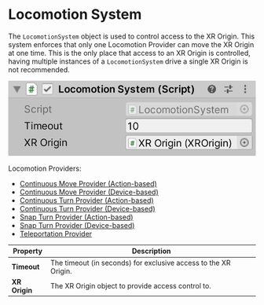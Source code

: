 # Locomotion System

The `LocomotionSystem` object is used to control access to the XR Origin. This system enforces that only one Locomotion Provider can move the XR Origin at one time. This is the only place that access to an XR Origin is controlled, having multiple instances of a `LocomotionSystem` drive a single XR Origin is not recommended.

![LocomotionSystem component](images/locomotion-system.png)

Locomotion Providers:
- [Continuous Move Provider (Action-based)](continuous-move-provider-action-based.md)
- [Continuous Move Provider (Device-based)](continuous-move-provider-device-based.md)
- [Continuous Turn Provider (Action-based)](continuous-turn-provider-action-based.md)
- [Continuous Turn Provider (Device-based)](continuous-turn-provider-device-based.md)
- [Snap Turn Provider (Action-based)](snap-turn-provider-action-based.md)
- [Snap Turn Provider (Device-based)](snap-turn-provider-device-based.md)
- [Teleportation Provider](teleportation-provider.md)

| **Property** | **Description** |
|--|--|
| **Timeout** | The timeout (in seconds) for exclusive access to the XR Origin. |
| **XR Origin** | The XR Origin object to provide access control to. |
